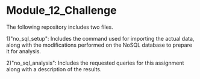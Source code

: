 # Module_12_Challenge

The following repository includes two files. 

1)"no_sql_setup": Includes the command used for importing the actual data, along with the modifications performed on the NoSQL database to prepare it for analysis.

2)"no_sql_analysis": Includes the requested queries for this assignment along with a description of the results. 
